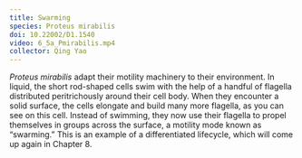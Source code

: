 ```yaml
---
title: Swarming
species: Proteus mirabilis 
doi: 10.22002/D1.1540
video: 6_5a_Pmirabilis.mp4
collector: Qing Yao
---
```


*Proteus mirabilis* adapt their motility machinery to their environment. In liquid, the short rod-shaped cells swim with the help of a handful of flagella distributed peritrichously around their cell body. When they encounter a solid surface, the cells elongate and build many more flagella, as you can see on this cell. Instead of swimming, they now use their flagella to propel themselves in groups across the surface, a motility mode known as “swarming.” This is an example of a differentiated lifecycle, which will come up again in Chapter 8.


